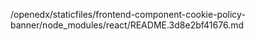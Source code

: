 /openedx/staticfiles/frontend-component-cookie-policy-banner/node_modules/react/README.3d8e2bf41676.md